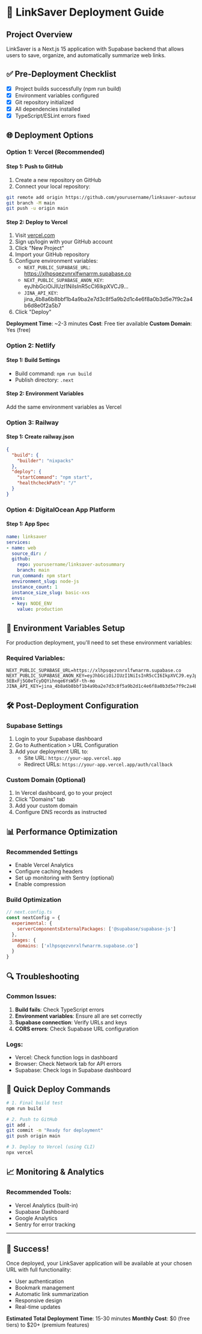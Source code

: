 # 🚀 LinkSaver Deployment Guide

## Project Overview
LinkSaver is a Next.js 15 application with Supabase backend that allows users to save, organize, and automatically summarize web links.

## ✅ Pre-Deployment Checklist
- [x] Project builds successfully (npm run build)
- [x] Environment variables configured
- [x] Git repository initialized
- [x] All dependencies installed
- [x] TypeScript/ESLint errors fixed

## 🌐 Deployment Options

### **Option 1: Vercel (Recommended)**

#### **Step 1: Push to GitHub**
1. Create a new repository on GitHub
2. Connect your local repository:
```bash
git remote add origin https://github.com/yourusername/linksaver-autosummary.git
git branch -M main
git push -u origin main
```

#### **Step 2: Deploy to Vercel**
1. Visit [vercel.com](https://vercel.com)
2. Sign up/login with your GitHub account
3. Click "New Project"
4. Import your GitHub repository
5. Configure environment variables:
   - `NEXT_PUBLIC_SUPABASE_URL`: https://xlhpsqezvnrxlfwnarrm.supabase.co
   - `NEXT_PUBLIC_SUPABASE_ANON_KEY`: eyJhbGciOiJIUzI1NiIsInR5cCI6IkpXVCJ9...
   - `JINA_API_KEY`: jina_4b8a6b8bbf1b4a9ba2e7d3c8f5a9b2d1c4e6f8a0b3d5e7f9c2a4b6d8e0f2a5b7
6. Click "Deploy"

**Deployment Time**: ~2-3 minutes
**Cost**: Free tier available
**Custom Domain**: Yes (free)

### **Option 2: Netlify**

#### **Step 1: Build Settings**
- Build command: `npm run build`
- Publish directory: `.next`

#### **Step 2: Environment Variables**
Add the same environment variables as Vercel

### **Option 3: Railway**

#### **Step 1: Create railway.json**
```json
{
  "build": {
    "builder": "nixpacks"
  },
  "deploy": {
    "startCommand": "npm start",
    "healthcheckPath": "/"
  }
}
```

### **Option 4: DigitalOcean App Platform**

#### **Step 1: App Spec**
```yaml
name: linksaver
services:
- name: web
  source_dir: /
  github:
    repo: yourusername/linksaver-autosummary
    branch: main
  run_command: npm start
  environment_slug: node-js
  instance_count: 1
  instance_size_slug: basic-xxs
  envs:
  - key: NODE_ENV
    value: production
```

## 🔐 Environment Variables Setup

For production deployment, you'll need to set these environment variables:

### Required Variables:
```
NEXT_PUBLIC_SUPABASE_URL=https://xlhpsqezvnrxlfwnarrm.supabase.co
NEXT_PUBLIC_SUPABASE_ANON_KEY=eyJhbGciOiJIUzI1NiIsInR5cCI6IkpXVCJ9.eyJpc3MiOiJzdXBhYmFzZSIsInJlZiI6InhsaHBzcWV6dm5yeGxmd25hcnJtIiwicm9sZSI6ImFub24iLCJpYXQiOjE3NTQ1MDM0MzAsImV4cCI6MjA3MDA3OTQzMH0.2SAoC5rLo-5EBxFj5G0eTcyDQYihnqe6YsW5F-th-mo
JINA_API_KEY=jina_4b8a6b8bbf1b4a9ba2e7d3c8f5a9b2d1c4e6f8a0b3d5e7f9c2a4b6d8e0f2a5b7
```

## 🛠️ Post-Deployment Configuration

### **Supabase Settings**
1. Login to your Supabase dashboard
2. Go to Authentication > URL Configuration
3. Add your deployment URL to:
   - Site URL: `https://your-app.vercel.app`
   - Redirect URLs: `https://your-app.vercel.app/auth/callback`

### **Custom Domain (Optional)**
1. In Vercel dashboard, go to your project
2. Click "Domains" tab
3. Add your custom domain
4. Configure DNS records as instructed

## 📊 Performance Optimization

### **Recommended Settings**
- Enable Vercel Analytics
- Configure caching headers
- Set up monitoring with Sentry (optional)
- Enable compression

### **Build Optimization**
```javascript
// next.config.ts
const nextConfig = {
  experimental: {
    serverComponentsExternalPackages: ['@supabase/supabase-js']
  },
  images: {
    domains: ['xlhpsqezvnrxlfwnarrm.supabase.co']
  }
}
```

## 🔍 Troubleshooting

### Common Issues:
1. **Build fails**: Check TypeScript errors
2. **Environment variables**: Ensure all are set correctly
3. **Supabase connection**: Verify URLs and keys
4. **CORS errors**: Check Supabase URL configuration

### Logs:
- Vercel: Check function logs in dashboard
- Browser: Check Network tab for API errors
- Supabase: Check logs in Supabase dashboard

## 🚀 Quick Deploy Commands

```bash
# 1. Final build test
npm run build

# 2. Push to GitHub
git add .
git commit -m "Ready for deployment"
git push origin main

# 3. Deploy to Vercel (using CLI)
npx vercel
```

## 📈 Monitoring & Analytics

### Recommended Tools:
- Vercel Analytics (built-in)
- Supabase Dashboard
- Google Analytics
- Sentry for error tracking

---

## 🎉 Success!
Once deployed, your LinkSaver application will be available at your chosen URL with full functionality:
- User authentication
- Bookmark management
- Automatic link summarization
- Responsive design
- Real-time updates

**Estimated Total Deployment Time**: 15-30 minutes
**Monthly Cost**: $0 (free tiers) to $20+ (premium features)
